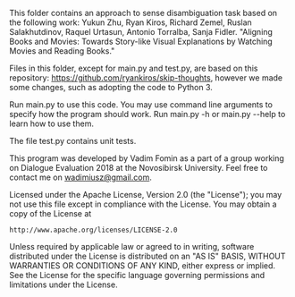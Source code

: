 This folder contains an approach to sense disambiguation task based on the following work: 
Yukun Zhu, Ryan Kiros, Richard Zemel, Ruslan Salakhutdinov, Raquel Urtasun, Antonio Torralba, Sanja Fidler. "Aligning Books and Movies: Towards Story-like Visual Explanations by Watching Movies and Reading Books."

Files in this folder, except for main.py and test.py, are based on this repository: https://github.com/ryankiros/skip-thoughts, 
however we made some changes, such as adopting the code to Python 3.

Run main.py to use this code. You may use command line arguments to specify how the program should work. 
Run main.py -h or main.py --help to learn how to use them. 

The file test.py contains unit tests.

This program was developed by Vadim Fomin as a part of a group working on Dialogue Evaluation 2018 at the Novosibirsk University.
Feel free to contact me on wadimiusz@gmail.com.

Licensed under the Apache License, Version 2.0 (the "License");
you may not use this file except in compliance with the License.
You may obtain a copy of the License at

    http://www.apache.org/licenses/LICENSE-2.0

Unless required by applicable law or agreed to in writing, software
distributed under the License is distributed on an "AS IS" BASIS,
WITHOUT WARRANTIES OR CONDITIONS OF ANY KIND, either express or implied.
See the License for the specific language governing permissions and
limitations under the License.
